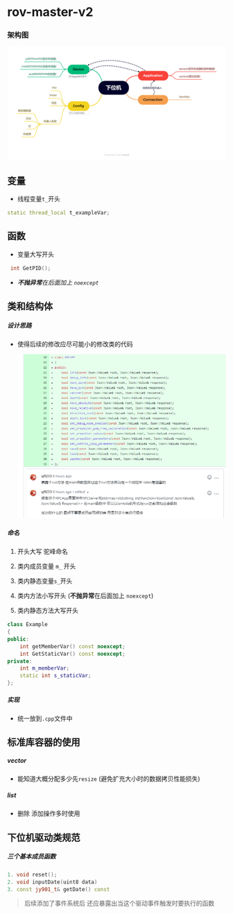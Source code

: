 # rov-master-v2

### 架构图

![](Pngs/mind.png)

## 变量

- 线程变量`t_`开头

```c++
static thread_local t_exampleVar;
```

## 函数

- 变量大写开头

```c++
 int GetPID();
```

- ***不抛异常**在后面加上 `noexcept`*

## 类和结构体

##### 设计思路

- 使得后续的修改应尽可能小的修改类的代码

  ![](Pngs/design_class_example1.png)

##### 命名

1. 开头大写 驼峰命名

2. 类内成员变量 `m_` 开头
3. 类内静态变量`s_`开头
4. 类内方法小写开头 (**不抛异常**在后面加上 `noexcept`)
5. 类内静态方法大写开头

```c++
class Example 
{
public:
    int getMemberVar() const noexcept;
    int GetStaticVar() const noexcept;
private:
    int m_memberVar;
    static int s_staticVar;
};
```



##### 实现

- 统一放到`.cpp`文件中



## 标准库容器的使用

##### vector

- 能知道大概分配多少先`resize` (避免扩充大小时的数据拷贝性能损失)

##### list

- 删除 添加操作多时使用

## 下位机驱动类规范

#####  三个基本成员函数

```c++
1. void reset();
2. void inputDate(uint8 data)
3. const jy901_t& getDate() const
```

> 后续添加了事件系统后 还应暴露出当这个驱动事件触发时要执行的函数
